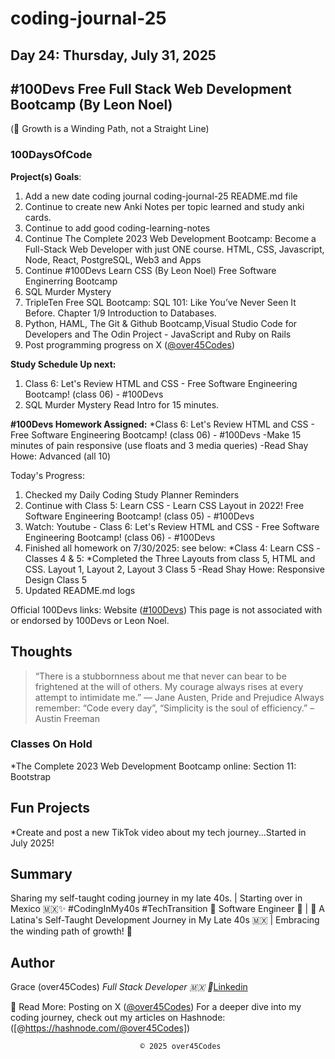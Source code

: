 # coding-journal-25

## Day 24: Thursday, July 31, 2025

## #100Devs Free Full Stack Web Development Bootcamp (By Leon Noel)

(🌱 Growth is a Winding Path, not a Straight Line)

### 100DaysOfCode

**Project(s) Goals**:

1. Add a new date coding journal coding-journal-25 README.md file
2. Continue to create new Anki Notes per topic learned and study anki cards.
3. Continue to add good coding-learning-notes
4. Continue The Complete 2023 Web Development Bootcamp: Become a Full-Stack Web Developer with just ONE course. HTML, CSS, Javascript, Node, React, PostgreSQL, Web3 and Apps
5. Continue #100Devs Learn CSS (By Leon Noel) Free Software Enginerring Bootcamp
6. SQL Murder Mystery
7. TripleTen Free SQL Bootcamp: SQL 101: Like You’ve Never Seen It Before. Chapter 1/9 Introduction to Databases.
8. Python, HAML, The Git & Github Bootcamp,Visual Studio Code for Developers and The Odin Project - JavaScript and Ruby on Rails
9. Post programming progress on X ([@over45Codes](https://x.com/over45Codes))

**Study Schedule Up next:**

1. Class 6: Let's Review HTML and CSS - Free Software Engineering Bootcamp! (class 06) - #100Devs
2. SQL Murder Mystery Read Intro for 15 minutes.

**#100Devs Homework Assigned:**
*Class 6: Let's Review HTML and CSS - Free Software Engineering Bootcamp! (class 06) - #100Devs
-Make 15 minutes of pain responsive (use floats and 3 media queries)
-Read Shay Howe: Advanced (all 10)


Today's Progress:
1. Checked my Daily Coding Study Planner Reminders
2. Continue with Class 5: Learn CSS - Learn CSS Layout in 2022! Free Software Engineering Bootcamp! (class 05) - #100Devs
3. Watch: Youtube - Class 6: Let's Review HTML and CSS - Free Software Engineering Bootcamp! (class 06) - #100Devs
4. Finished all homework on 7/30/2025: see below: 
*Class 4: Learn CSS
-Classes 4 & 5:
*Completed the Three Layouts from class 5, HTML and CSS. Layout 1, Layout 2, Layout 3 Class 5
-Read Shay Howe: Responsive Design Class 5
5. Updated README.md logs


Official 100Devs links: Website ([#100Devs](https://leonnoel.com/100devs/))
This page is not associated with or endorsed by 100Devs or Leon Noel.

## Thoughts

> “There is a stubbornness about me that never can bear to be frightened at the will of others. My courage always rises at every attempt to intimidate me.” ― Jane Austen, Pride and Prejudice
> Always remember: “Code every day”, “Simplicity is the soul of efficiency.” – Austin Freeman

### Classes On Hold

*The Complete 2023 Web Development Bootcamp online: Section 11: Bootstrap

## Fun Projects

*Create and post a new TikTok video about my tech journey...Started in July 2025!

## Summary

Sharing my self-taught coding journey in my late 40s. | Starting over in Mexico 🇲🇽✨ #CodingInMy40s #TechTransition 🚀
Software Engineer 🚀 | 🌮 A Latina's Self-Taught Development Journey in My Late 40s 🇲🇽 | Embracing the winding path of growth! 🌱

## Author

Grace (over45Codes)  *Full Stack Developer 🇲🇽 💜*[Linkedin](https://www.linkedin.com/in/castanedagrace/)

📖 Read More:
Posting on X ([@over45Codes](https://x.com/over45Codes))
For a deeper dive into my coding journey, check out my articles on Hashnode:([@https://hashnode.com/@over45Codes])

                                 © 2025 over45Codes

